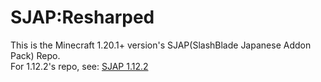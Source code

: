 # SJAP:Resharped  
This is the Minecraft 1.20.1+ version's SJAP(SlashBlade Japanese Addon Pack) Repo.  
For 1.12.2's repo, see: [SJAP 1.12.2](https://github.com/MARYT-Studio/SlashBlade-Japanese-Addon-Pack-Revived)  

